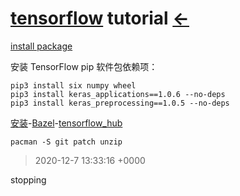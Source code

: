 # [tensorflow](https://www.cnblogs.com/ll409546297/p/11392822.html) tutorial  [←](index.md)

[install package](https://www.tensorflow.org/install/source_windows)

安装 TensorFlow pip 软件包依赖项：

```
pip3 install six numpy wheel
pip3 install keras_applications==1.0.6 --no-deps
pip3 install keras_preprocessing==1.0.5 --no-deps

```

[安装](https://www.tensorflow.org/install/source_windows)-[Bazel](https://docs.bazel.build/versions/master/install.html)-[tensorflow_hub](https://www.tensorflow.org/hub/installation)

```
pacman -S git patch unzip
```

> 2020-12-7 13:33:16 +0000

stopping
